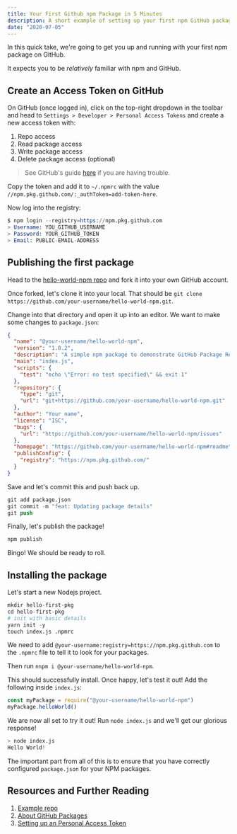 ```yaml
---
title: Your First Github npm Package in 5 Minutes
description: A short example of setting up your first npm GitHub package
date: "2020-07-05"
---
```


In this quick take, we're going to get you up and running with your first npm package on GitHub.

It expects you to be _relatively_ familiar with npm and GitHub.

## Create an Access Token on GitHub

On GitHub (once logged in), click on the top-right dropdown in the toolbar and head to `Settings > Developer > Personal Access Tokens` and create a new access token with:

1. Repo access
2. Read package access
3. Write package access
4. Delete package access (optional)

> See GitHub's guide [here](https://docs.github.com/en/github/authenticating-to-github/creating-a-personal-access-token) if you are having trouble.

Copy the token and add it to `~/.npmrc` with the value `//npm.pkg.github.com/:_authToken=add-token-here`.

Now log into the registry:

```s
$ npm login --registry=https://npm.pkg.github.com
> Username: YOU_GITHUB_USERNAME
> Password: YOUR_GITHUB_TOKEN
> Email: PUBLIC-EMAIL-ADDRESS
```

## Publishing the first package

Head to the [hello-world-npm repo](https://github.com/Codertocat/hello-world-npm) and fork it into your own GitHub account.

Once forked, let's clone it into your local. That should be `git clone https://github.com/your-username/hello-world-npm.git`.

Change into that directory and open it up into an editor. We want to make some changes to `package.json`:

```json
{
  "name": "@your-username/hello-world-npm",
  "version": "1.0.2",
  "description": "A simple npm package to demonstrate GitHub Package Registry",
  "main": "index.js",
  "scripts": {
    "test": "echo \"Error: no test specified\" && exit 1"
  },
  "repository": {
    "type": "git",
    "url": "git+https://github.com/your-username/hello-world-npm.git"
  },
  "author": "Your name",
  "license": "ISC",
  "bugs": {
    "url": "https://github.com/your-username/hello-world-npm/issues"
  },
  "homepage": "https://github.com/your-username/hello-world-npm#readme",
  "publishConfig": {
    "registry": "https://npm.pkg.github.com/"
  }
}
```

Save and let's commit this and push back up.

```s
git add package.json
git commit -m "feat: Updating package details"
git push
```

Finally, let's publish the package!

```s
npm publish
```

Bingo! We should be ready to roll.

## Installing the package

Let's start a new Nodejs project.

```s
mkdir hello-first-pkg
cd hello-first-pkg
# init with basic details
yarn init -y
touch index.js .npmrc
```

We need to add `@your-username:registry=https://npm.pkg.github.com` to the `.npmrc` file to tell it to look for your packages.

Then run `nnpm i @your-username/hello-world-npm`.

This should successfully install. Once happy, let's test it out! Add the following inside `index.js`:

```javascript
const myPackage = require("@your-username/hello-world-npm")
myPackage.helloWorld()
```

We are now all set to try it out! Run `node index.js` and we'll get our glorious response!

```s
> node index.js
Hello World!
```

The important part from all of this is to ensure that you have correctly configured `package.json` for your NPM packages.

## Resources and Further Reading

1. [Example repo](https://github.com/Codertocat/hello-world-npm)
2. [About GitHub Packages](https://docs.github.com/en/packages/publishing-and-managing-packages/about-github-packages)
3. [Setting up an Personal Access Token](https://docs.github.com/en/github/authenticating-to-github/creating-a-personal-access-token)
